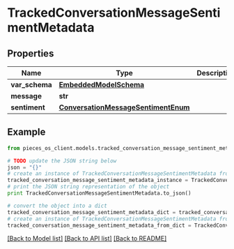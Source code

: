 # TrackedConversationMessageSentimentMetadata


## Properties
Name | Type | Description | Notes
------------ | ------------- | ------------- | -------------
**var_schema** | [**EmbeddedModelSchema**](EmbeddedModelSchema.md) |  | [optional] 
**message** | **str** |  | [optional] 
**sentiment** | [**ConversationMessageSentimentEnum**](ConversationMessageSentimentEnum.md) |  | [optional] 

## Example

```python
from pieces_os_client.models.tracked_conversation_message_sentiment_metadata import TrackedConversationMessageSentimentMetadata

# TODO update the JSON string below
json = "{}"
# create an instance of TrackedConversationMessageSentimentMetadata from a JSON string
tracked_conversation_message_sentiment_metadata_instance = TrackedConversationMessageSentimentMetadata.from_json(json)
# print the JSON string representation of the object
print TrackedConversationMessageSentimentMetadata.to_json()

# convert the object into a dict
tracked_conversation_message_sentiment_metadata_dict = tracked_conversation_message_sentiment_metadata_instance.to_dict()
# create an instance of TrackedConversationMessageSentimentMetadata from a dict
tracked_conversation_message_sentiment_metadata_from_dict = TrackedConversationMessageSentimentMetadata.from_dict(tracked_conversation_message_sentiment_metadata_dict)
```
[[Back to Model list]](../README.md#documentation-for-models) [[Back to API list]](../README.md#documentation-for-api-endpoints) [[Back to README]](../README.md)


